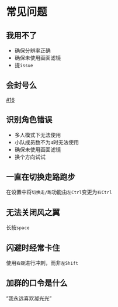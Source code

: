 # 常见问题

## 我用不了

- 确保分辨率正确
- 确保未使用画面滤镜
- 提`issue`

## 会封号么

[#16](https://github.com/phonowell/genshin-impact-script/issues/16)

## 识别角色错误

- 多人模式下无法使用
- 小队成员数不为`4`时无法使用
- 确保未使用画面滤镜
- 换个方向试试

## 一直在切换走路跑步

在设置中将`切换走/跑`功能由`左Ctrl`变更为`右Ctrl`

## 无法关闭风之翼

长按`space`

## 闪避时经常卡住

使用`右键`进行冲刺，而非`左Shift`

## 加群的口令是什么

“我永远喜欢凝光光”